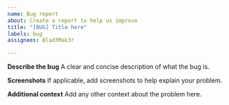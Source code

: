 ```yaml
---
name: Bug report
about: Create a report to help us improve
title: "[BUG] Title here"
labels: bug
assignees: Blad3Mak3r

---
```


**Describe the bug**
A clear and concise description of what the bug is.

**Screenshots**
If applicable, add screenshots to help explain your problem.

**Additional context**
Add any other context about the problem here.
